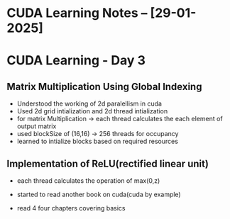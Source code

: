 # CUDA Learning Notes – [29-01-2025]

# CUDA Learning - Day 3

## Matrix Multiplication Using Global Indexing
- Understood the working of 2d paralellism in cuda
- Used 2d grid intialization and 2d thread intialization
- for matrix Multiplication -> each thread calculates the each element of output matrix
- used blockSize of (16,16) -> 256 threads for occupancy
- learned to intialize blocks based on required resources 

## Implementation of ReLU(rectified linear unit)
- each thread calculates the operation of max(0,z)

- started to read another book on cuda(cuda by example)
- read 4 four chapters covering basics


